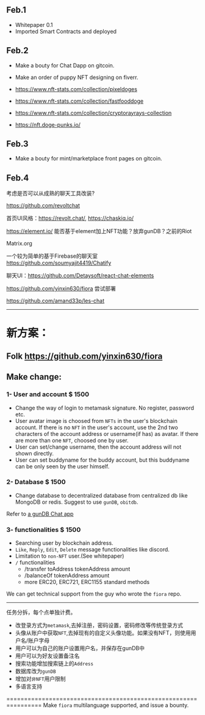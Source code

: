 ## Feb.1
* Whitepaper 0.1
* Imported Smart Contracts and deployed

## Feb.2
* Make a bouty for Chat Dapp on gitcoin.
* Make an order of puppy NFT designing on fiverr.

* https://www.nft-stats.com/collection/pixeldoges
* https://www.nft-stats.com/collection/fastfooddoge
* https://www.nft-stats.com/collection/cryptorayrays-collection
* https://nft.doge-punks.io/

## Feb.3
* Make a bouty for mint/marketplace front pages on gitcoin.

## Feb.4
考虑是否可以从成熟的聊天工具改装?

https://github.com/revoltchat

首页UI风格：https://revolt.chat/, https://chaskiq.io/

https://element.io/ 能否基于element加上NFT功能？放弃gunDB？之前的Riot

Matrix.org

一个较为简单的基于Firebase的聊天室
https://github.com/soumyajit4419/Chatify

聊天UI：https://github.com/Detaysoft/react-chat-elements

https://github.com/yinxin630/fiora 尝试部署

https://github.com/amand33p/les-chat

----------------------------------------------------------------

# 新方案：
## Folk https://github.com/yinxin630/fiora
## Make change: 
### 1- User and account $ 1500
* Change the way of login to metamask signature. No register, password etc.
* User avatar image is choosed from `NFTs` in the user's blockchain account. If there is no `NFT` in the user's account, use the 2nd two characters of the account address or username(if has) as avatar. If there are more than one `NFT`, choosed one by user.
* User can set/change username, then the account address will not shown directly.
* User can set buddyname for the buddy account, but this buddyname can be only seen by the user himself.

### 2- Database $ 1500
* Change database to decentralized database from centralized db like MongoDB or redis. Suggest to use `gunDB`, `obitdb`.

Refer to [a gunDB Chat app](https://github.com/fireship-io/gun-chat)

### 3- functionalities $ 1500
* Searching user by blockchain address.
* `Like`, `Reply`, `Edit`, `Delete` message functionalities like discord.
* Limitation to `non-NFT` user.(See whitepaper)
* `/` functionalities
  * /transfer toAddress tokenAddress amount
  * /balanceOf tokenAddress amount
  * more ERC20, ERC721, ERC1155 standard methods

We can get technical support from the guy who wrote the `fiora` repo.

----------------------------------------------------------------

任务分拆，每个点单独计费。


* 改登录方式为`metamask`,去掉注册，密码设置，密码修改等传统登录方式
* 头像从账户中获取`NFT`,去掉现有的自定义头像功能。如果没有NFT，则使用用户名/账户字母
* 用户可以为自己的账户设置用户名，并保存在gunDB中
* 用户可以为好友设置备注名
* 搜索功能增加搜索链上的`Address`
* 数据库改为`gunDB`
* 增加对`非NFT`用户限制
* 多语言支持

================================================================
Make `fiora` multilanguage supported, and issue a bounty.
